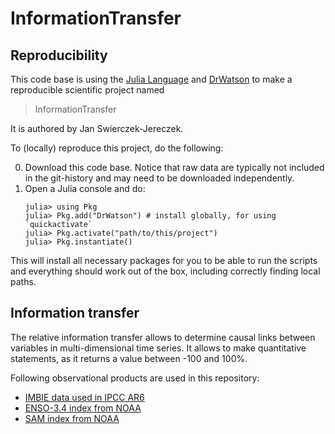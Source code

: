 # InformationTransfer

## Reproducibility

This code base is using the [Julia Language](https://julialang.org/) and
[DrWatson](https://juliadynamics.github.io/DrWatson.jl/stable/)
to make a reproducible scientific project named
> InformationTransfer

It is authored by Jan Swierczek-Jereczek.

To (locally) reproduce this project, do the following:

0. Download this code base. Notice that raw data are typically not included in the
   git-history and may need to be downloaded independently.
1. Open a Julia console and do:
   ```
   julia> using Pkg
   julia> Pkg.add("DrWatson") # install globally, for using `quickactivate`
   julia> Pkg.activate("path/to/this/project")
   julia> Pkg.instantiate()
   ```

This will install all necessary packages for you to be able to run the scripts and
everything should work out of the box, including correctly finding local paths.

## Information transfer

The relative information transfer allows to determine causal links between variables in multi-dimensional time series. It allows to make quantitative statements, as it returns a value between -100 and 100%.

Following observational products are used in this repository:
 - [IMBIE data used in IPCC AR6](https://ramadda.data.bas.ac.uk/repository/entry/show?entryid=77b64c55-7166-4a06-9def-2e400398e452)
 - [ENSO-3.4 index from NOAA](https://psl.noaa.gov/data/timeseries/monthly/NINO34/)
 - [SAM index from NOAA](https://www.cpc.ncep.noaa.gov/products/precip/CWlink/daily_ao_index/aao/aao.shtml)